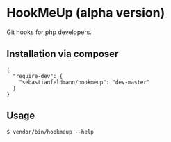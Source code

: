 # HookMeUp (alpha version)

Git hooks for php developers.

## Installation via composer


    {
      "require-dev": {
        "sebastianfeldmann/hookmeup": "dev-master"
      }
    }

## Usage

    $ vendor/bin/hookmeup --help

